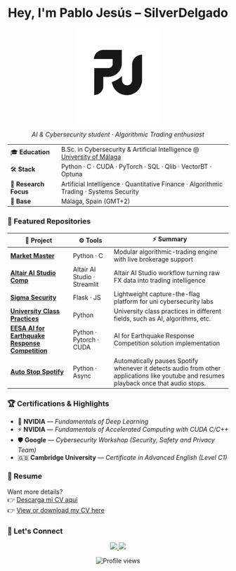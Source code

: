 <!-- ──────────────────────────── ✨ BANNER ✨ ──────────────────────────── -->
<h1 align="center"><b>Hey, I'm Pablo Jesús – SilverDelgado </b></h1>
<p align="center">
  <img src="https://github.com/SilverDelgado/SilverDelgado/blob/main/assets/logo.png"
       alt="PJ Logo" width="200px" />
</p>
<p align="center">
  <em>AI & Cybersecurity student · Algorithmic Trading enthusiast</em>
</p>

<!-- ──────────────────────────── 🚀 QUICK BITS ──────────────────────────── -->
<table align="center">
  <tr>
    <td>🎓 <b>Education</b></td>
    <td>B.Sc. in Cybersecurity & Artificial Intelligence @ <a href="https://www.uma.es">University of Málaga</a></td>
  </tr>
  <tr>
    <td>🛠 <b>Stack</b></td>
    <td>Python ‧ C ‧ CUDA ‧ PyTorch ‧ SQL ‧ Qlib ‧ VectorBT · Optuna
</td>
  </tr>
  <tr>
    <td>🎯 <b>Research Focus</b></td>
    <td>Artificial Intelligence · Quantitative Finance · Algorithmic Trading · Systems Security</td>
  </tr>
  <tr>
    <td>📍 <b>Base</b></td>
    <td>Málaga, Spain (GMT+2)</td>
  </tr>
</table>

<!-- ──────────────────────────── 📂 REPOSITORIES ──────────────────────────── -->
### 📂 Featured Repositories
| 🚀 Project | ⚙️ Tools | ⚡ Summary |
|-----------|----------|------------------|
| [**Market Master**](https://github.com/SilverDelgado/marketmastereadme/blob/main/README.md) | Python · C | Modular algorithmic-trading engine with live brokerage support |
| [**Altair AI Studio Comp**](https://github.com/Sauvageduck24/Altair-AI-Studio-Comp) | Altair AI Studio · Streamlit | Altair AI Studio workflow turning raw FX data into trading intelligence |
| [**Sigma Security**](https://github.com/Sauvageduck24/sigma-security-practicas) | Flask · JS | Lightweight capture-the-flag platform for uni cybersecurity labs |
| [**University Class Practices**](https://github.com/SilverDelgado/Universidad-Optimizacion) | Python | University class practices in different fields, such as AI, algorithms, etc. |
| [**EESA AI for Earthquake Response Competition**](https://github.com/Sauvageduck24/AIFOREARTHQUAKE) | Python · Pytorch · CUDA | AI for Earthquake Response Competition solution implementation |
| [**Auto Stop Spotify**](https://github.com/SilverDelgado/Auto-Stop-Spotify) | Python · Async |  Automatically pauses Spotify whenever it detects audio from other applications like youtube and resumes playback once that audio stops. |


<!-- ──────────────────────────── 🥇 HIGHLIGHTS ──────────────────────────── -->
### 🏆  Certifications & Highlights

- 🧠 **NVIDIA** — *Fundamentals of Deep Learning*  
- ⚡ **NVIDIA** — *Fundamentals of Accelerated Computing with CUDA C/C++*  
- 🛡️ **Google** — *Cybersecurity Workshop (Security, Safety and Privacy Team)*  
- 🇬🇧 **Cambridge University** — *Certificate in Advanced English (Level C1)*  

<!-- ──────────────────────────── 📄 CV ──────────────────────────── -->
### 📄 Resume

Want more details?  
👉 [Descarga mi CV aquí](https://github.com/SilverDelgado/SilverDelgado/blob/main/assets/cv_esp.pdf)
<br>
👉 [View or download my CV here](https://github.com/SilverDelgado/SilverDelgado/blob/main/assets/cv-mm.pdf)

<!-- ──────────────────────────── ✉️ CONTACT ──────────────────────────── -->
### 🤝  Let's Connect

<div align="center">
  <a href="mailto:pablojesusdelgadomunoz@gmail.com">
    <img src="https://img.shields.io/badge/Email-Send&nbsp;me&nbsp;a&nbsp;message-informational?style=for-the-badge&logo=gmail&logoColor=white">
  </a>
  <a href="https://www.linkedin.com/in/pjdm5/">
    <img src="https://img.shields.io/badge/LinkedIn-Connect&nbsp;with&nbsp;me-blue?style=for-the-badge&logo=linkedin">
  </a>
</div>

<!-- 
<details>
  <summary>📈 GitHub stats</summary>
  <p align="center">
    <img
      src="https://github-readme-stats.vercel.app/api?username=SilverDelgado&show_icons=true&count_private=true&theme=radical"
      alt="SilverDelgado's GitHub stats"
    />
    <br />
  </p>
</details>
──────────────────────────── 📊 STATS ──────────────────────────── -->
<!-- ──────────────────────────── 👀 VIEWS ──────────────────────────── -->
<p align="center">
  <img alt="Profile views" src="https://komarev.com/ghpvc/?username=SilverDelgado&style=flat-square&color=blue" />
</p>
